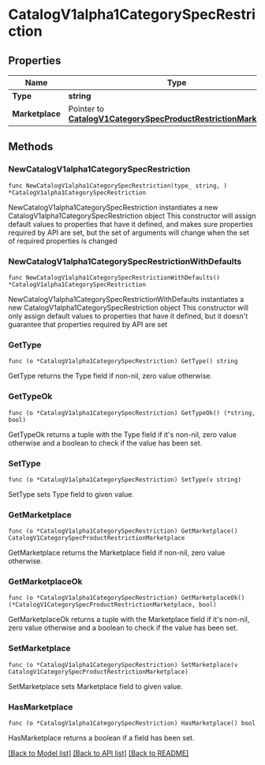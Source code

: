 # CatalogV1alpha1CategorySpecRestriction

## Properties

Name | Type | Description | Notes
------------ | ------------- | ------------- | -------------
**Type** | **string** |  | 
**Marketplace** | Pointer to [**CatalogV1CategorySpecProductRestrictionMarketplace**](CatalogV1CategorySpecProductRestrictionMarketplace.md) |  | [optional] 

## Methods

### NewCatalogV1alpha1CategorySpecRestriction

`func NewCatalogV1alpha1CategorySpecRestriction(type_ string, ) *CatalogV1alpha1CategorySpecRestriction`

NewCatalogV1alpha1CategorySpecRestriction instantiates a new CatalogV1alpha1CategorySpecRestriction object
This constructor will assign default values to properties that have it defined,
and makes sure properties required by API are set, but the set of arguments
will change when the set of required properties is changed

### NewCatalogV1alpha1CategorySpecRestrictionWithDefaults

`func NewCatalogV1alpha1CategorySpecRestrictionWithDefaults() *CatalogV1alpha1CategorySpecRestriction`

NewCatalogV1alpha1CategorySpecRestrictionWithDefaults instantiates a new CatalogV1alpha1CategorySpecRestriction object
This constructor will only assign default values to properties that have it defined,
but it doesn't guarantee that properties required by API are set

### GetType

`func (o *CatalogV1alpha1CategorySpecRestriction) GetType() string`

GetType returns the Type field if non-nil, zero value otherwise.

### GetTypeOk

`func (o *CatalogV1alpha1CategorySpecRestriction) GetTypeOk() (*string, bool)`

GetTypeOk returns a tuple with the Type field if it's non-nil, zero value otherwise
and a boolean to check if the value has been set.

### SetType

`func (o *CatalogV1alpha1CategorySpecRestriction) SetType(v string)`

SetType sets Type field to given value.


### GetMarketplace

`func (o *CatalogV1alpha1CategorySpecRestriction) GetMarketplace() CatalogV1CategorySpecProductRestrictionMarketplace`

GetMarketplace returns the Marketplace field if non-nil, zero value otherwise.

### GetMarketplaceOk

`func (o *CatalogV1alpha1CategorySpecRestriction) GetMarketplaceOk() (*CatalogV1CategorySpecProductRestrictionMarketplace, bool)`

GetMarketplaceOk returns a tuple with the Marketplace field if it's non-nil, zero value otherwise
and a boolean to check if the value has been set.

### SetMarketplace

`func (o *CatalogV1alpha1CategorySpecRestriction) SetMarketplace(v CatalogV1CategorySpecProductRestrictionMarketplace)`

SetMarketplace sets Marketplace field to given value.

### HasMarketplace

`func (o *CatalogV1alpha1CategorySpecRestriction) HasMarketplace() bool`

HasMarketplace returns a boolean if a field has been set.


[[Back to Model list]](../README.md#documentation-for-models) [[Back to API list]](../README.md#documentation-for-api-endpoints) [[Back to README]](../README.md)


